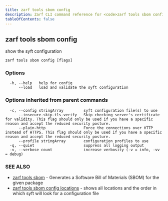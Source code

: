 ```yaml
---
title: zarf tools sbom config
description: Zarf CLI command reference for <code>zarf tools sbom config</code>.
tableOfContents: false
---
```


<!-- Page generated by Zarf; DO NOT EDIT -->

## zarf tools sbom config

show the syft configuration

```
zarf tools sbom config [flags]
```

### Options

```
  -h, --help   help for config
      --load   load and validate the syft configuration
```

### Options inherited from parent commands

```
  -c, --config stringArray         syft configuration file(s) to use
      --insecure-skip-tls-verify   Skip checking server's certificate for validity. This flag should only be used if you have a specific reason and accept the reduced security posture.
      --plain-http                 Force the connections over HTTP instead of HTTPS. This flag should only be used if you have a specific reason and accept the reduced security posture.
      --profile stringArray        configuration profiles to use
  -q, --quiet                      suppress all logging output
  -v, --verbose count              increase verbosity (-v = info, -vv = debug)
```

### SEE ALSO

* [zarf tools sbom](/commands/zarf_tools_sbom/)	 - Generates a Software Bill of Materials (SBOM) for the given package
* [zarf tools sbom config locations](/commands/zarf_tools_sbom_config_locations/)	 - shows all locations and the order in which syft will look for a configuration file

